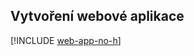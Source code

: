 ## <a name="create-a-web-app"></a>Vytvoření webové aplikace

[!INCLUDE [web-app-no-h](app-service-web-create-web-app-no-h.md)]